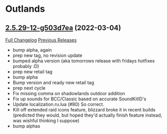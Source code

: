# <DBM> Outlands

## [2.5.29-12-g503d7ea](https://github.com/DeadlyBossMods/DBM-TBC-Classic/tree/503d7eafd3a9aaddd593030be23d0805f8f6a854) (2022-03-04)
[Full Changelog](https://github.com/DeadlyBossMods/DBM-TBC-Classic/compare/2.5.29...503d7eafd3a9aaddd593030be23d0805f8f6a854) [Previous Releases](https://github.com/DeadlyBossMods/DBM-TBC-Classic/releases)

- bump alpha, again  
- prep new tag, no revision update  
- bumped alpha version (aka tomorrows release with fridays hotfixes probably :D)  
- prep new retail tag  
- bump alpha  
- Bump version and ready new retail tag  
- prep next cycle  
- Fix missing comma on shadowlands outdoor addition  
- Fix up sounds for BCC/Classic based on accurate SoundKitID's  
- Update localization.ru.lua (#80) So correct.  
- Kill off extended raid icons feature, blizzard broke it in recent builds (predicted they would, but hoped they'd actually finish feature instead, was wishful thinking I suppose)  
- bump alphas  
